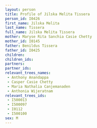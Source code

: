```yaml
---
layout: person
title: Profile of Jilska Melita Tissera
person_id: I0426
first_name: Jilska Melita
last_name: Tissera
full_name: Jilska Melita Tissera
mother: Maryse Rita Sanchia Casie Chetty
mother_id: I0145
father: Benildus Tissera
father_id: I0425
children:
children_ids:
partners:
partner_ids:
relevant_trees_names:
 - Anthony Anandappa
 - Casper Casie Chetty
 - Maria Nathalia Canjemanaden
 - Anthonia Wijeratnam
relevant_trees_ids:
 - I500013
 - I500097
 - I0112
 - I500100
sex: M
---
```


